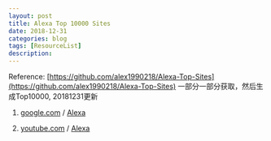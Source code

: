 ```yaml
---
layout: post
title: Alexa Top 10000 Sites
date: 2018-12-31
categories: blog
tags: [ResourceList]
description: 
---
```


Reference: [https://github.com/alex1990218/Alexa-Top-Sites](https://github.com/alex1990218/Alexa-Top-Sites)
一部分一部分获取，然后生成Top10000, 20181231更新

1. [google.com](google.com) / [Alexa](https://www.alexa.com/siteinfo/google.com)

2. [youtube.com](youtube.com) / [Alexa](https://www.alexa.com/siteinfo/youtube.com)
